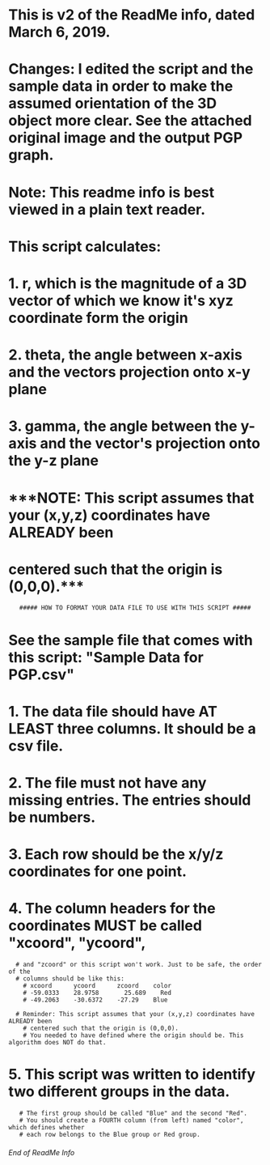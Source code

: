 # This is v2 of the ReadMe info, dated March 6, 2019.
# Changes: I edited the script and the sample data in order to make the assumed orientation of the 3D object more clear. See the attached original image and the output PGP graph.


# Note: This readme info is best viewed in a plain text reader.


# This script calculates: 
# 1. r, which is the magnitude of a 3D vector of which we know it's xyz coordinate form the origin 
# 2. theta, the angle between x-axis and the vectors projection onto x-y plane
# 3. gamma, the angle between the y-axis and the vector's projection onto the y-z plane
# ***NOTE: This script assumes that your (x,y,z) coordinates have ALREADY been 
  # centered such that the origin is (0,0,0).***


       ##### HOW TO FORMAT YOUR DATA FILE TO USE WITH THIS SCRIPT #####

# See the sample file that comes with this script: "Sample Data for PGP.csv"       
# 1. The data file should have AT LEAST three columns. It should be a csv file. 
# 2. The file must not have any missing entries. The entries should be numbers.
# 3. Each row should be the x/y/z coordinates for one point. 
# 4. The column headers for the coordinates MUST be called "xcoord", "ycoord", 
      # and "zcoord" or this script won't work. Just to be safe, the order of the 
      # columns should be like this:
        # xcoord      ycoord      zcoord    color
        # -59.0333	  28.9758	    25.689	  Red
        # -49.2063	  -30.6372	  -27.29    Blue
       
      # Reminder: This script assumes that your (x,y,z) coordinates have ALREADY been 
        # centered such that the origin is (0,0,0).
        # You needed to have defined where the origin should be. This algorithm does NOT do that.
       
# 5. This script was written to identify two different groups in the data. 
       # The first group should be called "Blue" and the second "Red". 
       # You should create a FOURTH column (from left) named "color", which defines whether 
       # each row belongs to the Blue group or Red group. 
       
       

###### End of ReadMe Info
